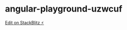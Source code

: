 # angular-playground-uzwcuf

[Edit on StackBlitz ⚡️](https://stackblitz.com/edit/angular-playground-uzwcuf)